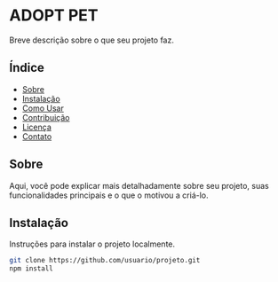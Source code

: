 # ADOPT PET

Breve descrição sobre o que seu projeto faz.

## Índice
- [Sobre](#sobre)
- [Instalação](#instalação)
- [Como Usar](#como-usar)
- [Contribuição](#contribuição)
- [Licença](#licença)
- [Contato](#contato)

## Sobre
Aqui, você pode explicar mais detalhadamente sobre seu projeto, suas funcionalidades principais e o que o motivou a criá-lo.

## Instalação
Instruções para instalar o projeto localmente.

```bash
git clone https://github.com/usuario/projeto.git
npm install
